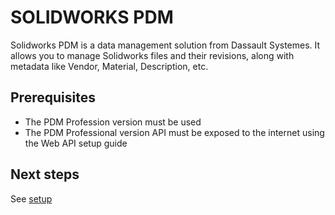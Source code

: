 # SOLIDWORKS PDM  
Solidworks PDM is a data management solution from Dassault Systemes. It allows you to manage Solidworks files and their revisions, along with metadata like Vendor, Material, Description, etc.

## Prerequisites
* The PDM Profession version must be used
* The PDM Professional version API must be exposed to the internet using the Web API setup guide

## Next steps
See [setup](markdown/swxpdm-setup.md)
